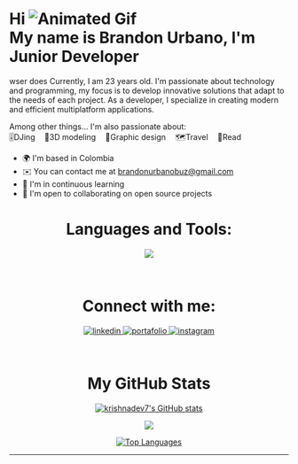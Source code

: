Hi <img src="https://user-images.githubusercontent.com/18350557/176309783-0785949b-9127-417c-8b55-ab5a4333674e.gif" alt="Animated Gif">
<br/>
My name is Brandon Urbano, I'm Junior Developer
==================================================================================================================================

<a target="_blank" align="center">wser does
  <source src="https://cdn.vecteezy.com/system/resources/previews/021/520/113/original/abstract-falling-particle-animation-background.mp4" type="video/mp4">
</a>
Currently, I am 23 years old. I'm passionate about technology and programming, my focus is to develop innovative solutions that adapt to the needs of each project. As a developer, I specialize in creating modern and efficient multiplatform applications.

Among other things... I'm also passionate about:
<br/>
🎚️DJing ㅤ🤖3D modeling ㅤ🎨Graphic design ㅤ🗺️Travel ㅤ📖Read

* 🌍  I'm based in Colombia
* ✉️  You can contact me at [brandonurbanobuz@gmail.com](mailto:brandonurbanobuz@gmail.com)
* 🧠  I'm in continuous learning
* 🤝  I'm open to collaborating on open source projects

<h1 align="center">Languages and Tools:</h1>
<p align="center">
  <a href="https://skillicons.dev">
    <img src="https://skillicons.dev/icons?i=html,css,js,py,react,django,mysql,postgres,vscode" />
  </a>
</p>
<br/> 
<h1 align="center">Connect with me:</h1>
<p align="center">
  <a href="https://linkedin.com/in/brandonurbano-dev" target="_blank">
    <img src="https://skillicons.dev/icons?i=linkedin" alt="linkedin" />
  </a>
  <a href="https://devmit.netlify.app" target="_blank">
    <img src="https://skillicons.dev/icons?i=htmx" alt="portafolio" />
  </a>
  <a href="https://instagram.com/zwart_mit" target="_blank">
    <img src="https://skillicons.dev/icons?i=instagram" alt="instagram" />
  </a>
</p>
<br/> 

<h1 align='center'>My GitHub Stats</h1>
  <div align='center'>

<a href="http://www.github.com/zwartmit"><img src="https://github-readme-stats.vercel.app/api?username=zwartmit&show_icons=true&hide=&count_private=true&title_color=f97316&text_color=a855f7&icon_color=ef4444&bg_color=0f172a&hide_border=true&show_icons=true" alt="krishnadev7's GitHub stats" /></a>

<a href="http://www.github.com/zwartmit"><img src="https://github-readme-streak-stats.herokuapp.com/?user=zwartmit&stroke=a855f7&background=0f172a&ring=f97316&fire=f97316&currStreakNum=a855f7&currStreakLabel=f97316&sideNums=a855f7&sideLabels=a855f7&dates=a855f7&hide_border=true" /></a>
  
<a href="https://github.com/zwartmit" align="left"><img src="https://github-readme-stats.vercel.app/api/top-langs/?username=zwartmit&langs_count=10&title_color=f97316&text_color=a855f7&icon_color=ef4444&bg_color=0f172a&hide_border=true&locale=en&custom_title=Top%20%Languages" alt="Top Languages" /></a>

  --------------------------------
